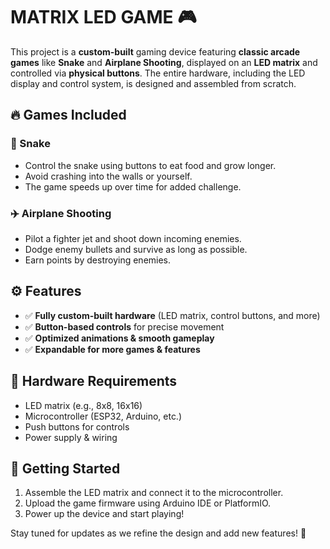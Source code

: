 # MATRIX LED GAME 🎮

This project is a **custom-built** gaming device featuring **classic arcade games** like **Snake** and **Airplane Shooting**, displayed on an **LED matrix** and controlled via **physical buttons**. The entire hardware, including the LED display and control system, is designed and assembled from scratch.

## 🔥 Games Included

### 🐍 Snake
- Control the snake using buttons to eat food and grow longer.
- Avoid crashing into the walls or yourself.
- The game speeds up over time for added challenge.

### ✈️ Airplane Shooting
- Pilot a fighter jet and shoot down incoming enemies.
- Dodge enemy bullets and survive as long as possible.
- Earn points by destroying enemies.

## ⚙️ Features
- ✅ **Fully custom-built hardware** (LED matrix, control buttons, and more)
- ✅ **Button-based controls** for precise movement
- ✅ **Optimized animations & smooth gameplay**
- ✅ **Expandable for more games & features**

## 🔧 Hardware Requirements
- LED matrix (e.g., 8x8, 16x16)
- Microcontroller (ESP32, Arduino, etc.)
- Push buttons for controls
- Power supply & wiring

## 🚀 Getting Started
1. Assemble the LED matrix and connect it to the microcontroller.
2. Upload the game firmware using Arduino IDE or PlatformIO.
3. Power up the device and start playing!

Stay tuned for updates as we refine the design and add new features! 🚀
